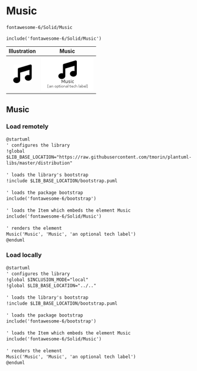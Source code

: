 # Music


```text
fontawesome-6/Solid/Music
```

```text
include('fontawesome-6/Solid/Music')
```



| Illustration | Music |
| :---: | :---: |
| ![illustration for Illustration](../../fontawesome-6/Solid/Music.png) | ![illustration for Music](../../fontawesome-6/Solid/Music.Local.png) |




## Music

### Load remotely
```plantuml
@startuml
' configures the library
!global $LIB_BASE_LOCATION="https://raw.githubusercontent.com/tmorin/plantuml-libs/master/distribution"

' loads the library's bootstrap
!include $LIB_BASE_LOCATION/bootstrap.puml

' loads the package bootstrap
include('fontawesome-6/bootstrap')

' loads the Item which embeds the element Music
include('fontawesome-6/Solid/Music')

' renders the element
Music('Music', 'Music', 'an optional tech label')
@enduml
```

### Load locally
```plantuml
@startuml
' configures the library
!global $INCLUSION_MODE="local"
!global $LIB_BASE_LOCATION="../.."

' loads the library's bootstrap
!include $LIB_BASE_LOCATION/bootstrap.puml

' loads the package bootstrap
include('fontawesome-6/bootstrap')

' loads the Item which embeds the element Music
include('fontawesome-6/Solid/Music')

' renders the element
Music('Music', 'Music', 'an optional tech label')
@enduml
```


